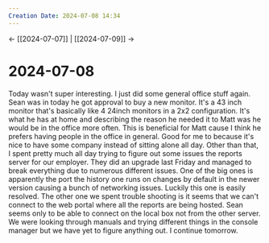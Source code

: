 ```yaml
---
Creation Date: 2024-07-08 14:34
---
```


<- [[2024-07-07]] | [[2024-07-09]]  ->

# 2024-07-08
Today wasn't super interesting. I just did some general office stuff again. Sean was in today he got approval to buy a new monitor. It's a 43 inch monitor that's basically like 4 24inch monitors in a 2x2 configuration. It's what he has at home and describing the reason he needed it to Matt was he would be in the office more often. This is beneficial for Matt cause I think he prefers having people in the office in general. Good for me to because it's nice to have some company instead of sitting alone all day.  Other than that, I spent pretty much all day trying to figure out some issues the reports server for our employer. They did an upgrade last Friday and managed to break everything due to numerous different issues. One of the big ones is apparently the port the history one runs on changes by default in the newer version causing a bunch of networking issues. Luckily this one is easily resolved. The other one we spent trouble shooting is it seems that we can't connect to the web portal where all the reports are being hosted. Sean seems only to be able to connect on the local box not from the other server. We were looking through manuals and trying different things in the console manager but we have yet to figure anything out. I continue tomorrow.